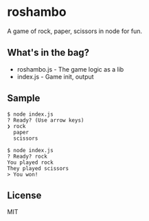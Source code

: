 # roshambo

A game of rock, paper, scissors in node for fun.

## What's in the bag?

* roshambo.js - The game logic as a lib
* index.js - Game init, output

## Sample

```
$ node index.js
? Ready? (Use arrow keys)
❯ rock
  paper
  scissors

$ node index.js
? Ready? rock
You played rock
They played scissors
> You won!
```

## License

MIT

